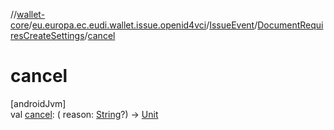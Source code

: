 //[wallet-core](../../../../index.md)/[eu.europa.ec.eudi.wallet.issue.openid4vci](../../index.md)/[IssueEvent](../index.md)/[DocumentRequiresCreateSettings](index.md)/[cancel](cancel.md)

# cancel

[androidJvm]\
val [cancel](cancel.md): (
reason: [String](https://kotlinlang.org/api/latest/jvm/stdlib/kotlin/-string/index.html)?)
-&gt; [Unit](https://kotlinlang.org/api/latest/jvm/stdlib/kotlin/-unit/index.html)
